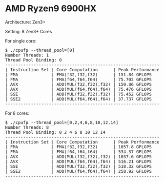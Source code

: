 # AMD Ryzen9 6900HX

Architecture: Zen3+

Setting: 8 Zen3+ Cores

For single core:

<pre>
$ ./cpufp --thread_pool=[0]
Number Threads: 1
Thread Pool Binding: 0
--------------------------------------------------------------
| Instruction Set | Core Computation      | Peak Performance |
| FMA             | FMA(f32,f32,f32)      | 151.84 GFLOPS    |
| FMA             | FMA(f64,f64,f64)      | 75.702 GFLOPS    |
| AVX             | ADD(MUL(f32,f32),f32) | 150.86 GFLOPS    |
| AVX             | ADD(MUL(f64,f64),f64) | 75.476 GFLOPS    |
| SSE             | ADD(MUL(f32,f32),f32) | 75.452 GFLOPS    |
| SSE2            | ADD(MUL(f64,f64),f64) | 37.737 GFLOPS    |
--------------------------------------------------------------
</pre>

For 8 cores:

<pre>
$ ./cpufp --thread_pool=[0,2,4,6,8,10,12,14]
Number Threads: 8
Thread Pool Binding: 0 2 4 6 8 10 12 14
--------------------------------------------------------------
| Instruction Set | Core Computation      | Peak Performance |
| FMA             | FMA(f32,f32,f32)      | 1057.8 GFLOPS    |
| FMA             | FMA(f64,f64,f64)      | 534.37 GFLOPS    |
| AVX             | ADD(MUL(f32,f32),f32) | 1037.6 GFLOPS    |
| AVX             | ADD(MUL(f64,f64),f64) | 516.21 GFLOPS    |
| SSE             | ADD(MUL(f32,f32),f32) | 518.32 GFLOPS    |
| SSE2            | ADD(MUL(f64,f64),f64) | 258.92 GFLOPS    |
--------------------------------------------------------------
</pre>
